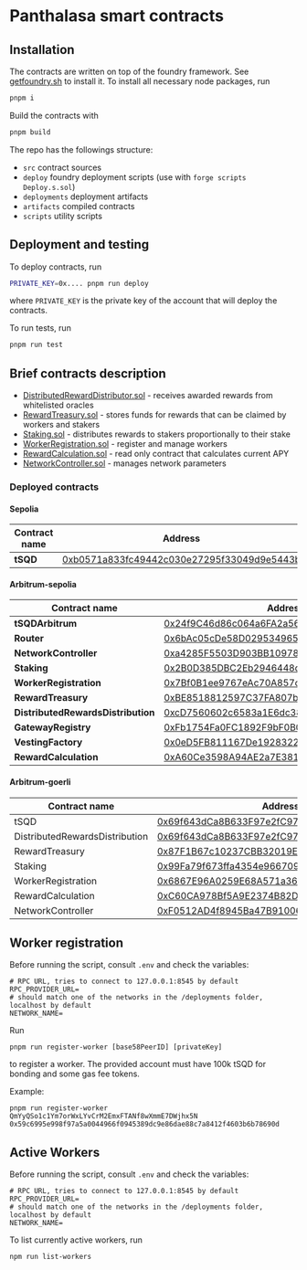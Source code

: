 # Panthalasa smart contracts

## Installation

The contracts are written on top of the foundry framework. See [getfoundry.sh](https://getfoundry.sh/) to install it.
To install all necessary node packages, run 
```bash
pnpm i
```
Build the contracts with
```bash
pnpm build
```

The repo has the followings structure:

- `src` contract sources
- `deploy` foundry deployment scripts (use with `forge scripts Deploy.s.sol`)
- `deployments` deployment artifacts
- `artifacts` compiled contracts
- `scripts` utility scripts

## Deployment and testing
To deploy contracts, run
```bash
PRIVATE_KEY=0x.... pnpm run deploy
```
where `PRIVATE_KEY` is the private key of the account that will deploy the contracts.

To run tests, run
```bash
pnpm run test
```

## Brief contracts description

- [DistributedRewardDistributor.sol](./src/DistributedRewardDistribution.sol) - receives awarded rewards from whitelisted oracles
- [RewardTreasury.sol](./src/RewardTreasury.sol) - stores funds for rewards that can be claimed by workers and stakers
- [Staking.sol](./src/Staking.sol) - distributes rewards to stakers proportionally to their stake
- [WorkerRegistration.sol](./src/WorkerRegistration.sol) - register and manage workers
- [RewardCalculation.sol](./src/RewardCalculation.sol) - read only contract that calculates current APY
- [NetworkController.sol](./src/NetworkController.sol) - manages network parameters

### Deployed contracts

#### Sepolia

| Contract name | Address                                                                                                                     |
|---------------|-----------------------------------------------------------------------------------------------------------------------------|
| **tSQD**      | [0xb0571a833fc49442c030e27295f33049d9e5443b](https://sepolia.etherscan.io/token/0xb0571a833fc49442c030e27295f33049d9e5443b) |

#### Arbitrum-sepolia

| Contract name                      | Address.                                                                                                                     |
|------------------------------------|------------------------------------------------------------------------------------------------------------------------------|
| **tSQDArbitrum**                   | [0x24f9C46d86c064a6FA2a568F918fe62fC6917B3c](https://sepolia.arbiscan.io/token/0x24f9C46d86c064a6FA2a568F918fe62fC6917B3c)   |
| **Router**                         | [0x6bAc05cDe58D02953496541b4d615f71a5Db57a3](https://sepolia.arbiscan.io/address/0x6bAc05cDe58D02953496541b4d615f71a5Db57a3) |
| **NetworkController**              | [0xa4285F5503D903BB10978AD652D072e79cc92F0a](https://sepolia.arbiscan.io/address/0xa4285F5503D903BB10978AD652D072e79cc92F0a) |
| **Staking**                        | [0x2B0D385DBC2Eb2946448d1f6be6bfa9Bb53F68C9](https://sepolia.arbiscan.io/address/0x2B0D385DBC2Eb2946448d1f6be6bfa9Bb53F68C9) |
| **WorkerRegistration**             | [0x7Bf0B1ee9767eAc70A857cEbb24b83115093477F](https://sepolia.arbiscan.io/address/0x7Bf0B1ee9767eAc70A857cEbb24b83115093477F) |
| **RewardTreasury**                 | [0xBE8518812597C37FA807b1B8A4a3Bb98849E67ab](https://sepolia.arbiscan.io/address/0xBE8518812597C37FA807b1B8A4a3Bb98849E67ab) |
| **DistributedRewardsDistribution** | [0xcD7560602c6583a1E6dc38df271A3aB5A2023D9b](https://sepolia.arbiscan.io/address/0xcD7560602c6583a1E6dc38df271A3aB5A2023D9b) |
| **GatewayRegistry**                | [0xFb1754Fa0FC1892F9bF0B072F5C7b0a4e6f5d247](https://sepolia.arbiscan.io/address/0xFb1754Fa0FC1892F9bF0B072F5C7b0a4e6f5d247) |
| **VestingFactory**                 | [0x0eD5FB811167De1928322a0fa30Ed7F3c8C370Ca](https://sepolia.arbiscan.io/address/0x0eD5FB811167De1928322a0fa30Ed7F3c8C370Ca) |
| **RewardCalculation**              | [0xA60Ce3598A94AE2a7E381aDe710f3C747A590CFB](https://sepolia.arbiscan.io/address/0xA60Ce3598A94AE2a7E381aDe710f3C747A590CFB) |

#### Arbitrum-goerli

| Contract name                  | Address                                                                                                                     |
|--------------------------------|-----------------------------------------------------------------------------------------------------------------------------|
| tSQD                           | [0x69f643dCa8B633F97e2fC979E8eBa6cB63B242A9](https://goerli.arbiscan.io/address/0x69f643dCa8B633F97e2fC979E8eBa6cB63B242A9) |
| DistributedRewardsDistribution | [0x69f643dCa8B633F97e2fC979E8eBa6cB63B242A9](https://goerli.arbiscan.io/address/0x69f643dCa8B633F97e2fC979E8eBa6cB63B242A9) |
| RewardTreasury                 | [0x87F1B67c10237CBB32019EF33052B96940994149](https://goerli.arbiscan.io/address/0x87F1B67c10237CBB32019EF33052B96940994149) |
| Staking                        | [0x99Fa79f673ffa4354e96670999cb67A0d43de4C1](https://goerli.arbiscan.io/address/0x99Fa79f673ffa4354e96670999cb67A0d43de4C1) |
| WorkerRegistration             | [0x6867E96A0259E68A571a368C0b8d733Aa56E3915](https://goerli.arbiscan.io/address/0x6867E96A0259E68A571a368C0b8d733Aa56E3915) |
| RewardCalculation              | [0xC60CA978Bf5A9E2374B82D346d1B36Fd35D27991](https://goerli.arbiscan.io/address/0xC60CA978Bf5A9E2374B82D346d1B36Fd35D27991) |
| NetworkController              | [0xF0512AD4f8945Ba47B9100609122B4B2769cA99C](https://goerli.arbiscan.io/address/0xF0512AD4f8945Ba47B9100609122B4B2769cA99C) |

## Worker registration

Before running the script, consult `.env` and check the variables:

```
# RPC URL, tries to connect to 127.0.0.1:8545 by default
RPC_PROVIDER_URL=
# should match one of the networks in the /deployments folder, localhost by default
NETWORK_NAME=
```

Run 
```
pnpm run register-worker [base58PeerID] [privateKey]
```
to register a worker. The provided account must have 100k tSQD for bonding and some gas fee tokens.

Example:
```
pnpm run register-worker QmYyQSo1c1Ym7orWxLYvCrM2EmxFTANf8wXmmE7DWjhx5N 0x59c6995e998f97a5a0044966f0945389dc9e86dae88c7a8412f4603b6b78690d
```

## Active Workers 

Before running the script, consult `.env` and check the variables:

```
# RPC URL, tries to connect to 127.0.0.1:8545 by default
RPC_PROVIDER_URL=
# should match one of the networks in the /deployments folder, localhost by default
NETWORK_NAME=
```

To list currently active workers, run
```
npm run list-workers
```

